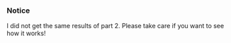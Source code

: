 ### Notice

I did not get the same results of part 2.
Please take care if you want to see how it works!
